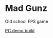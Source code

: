 # Mad Gunz
Old school FPS game

[PC demo build](https://drive.google.com/drive/folders/1P3MkRVIgICy5Kl8WRFmLsakijbQSHmNM?usp=sharing)
